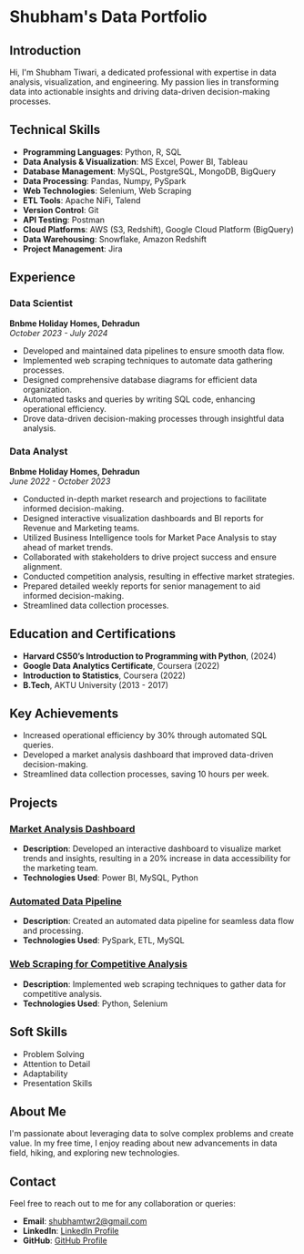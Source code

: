 # Shubham's Data Portfolio

## Introduction

Hi, I'm Shubham Tiwari, a dedicated professional with expertise in data analysis, visualization, and engineering. My passion lies in transforming data into actionable insights and driving data-driven decision-making processes.

## Technical Skills

- **Programming Languages**: Python, R, SQL
- **Data Analysis & Visualization**: MS Excel, Power BI, Tableau
- **Database Management**: MySQL, PostgreSQL, MongoDB, BigQuery
- **Data Processing**: Pandas, Numpy, PySpark
- **Web Technologies**: Selenium, Web Scraping
- **ETL Tools**: Apache NiFi, Talend
- **Version Control**: Git
- **API Testing**: Postman
- **Cloud Platforms**: AWS (S3, Redshift), Google Cloud Platform (BigQuery)
- **Data Warehousing**: Snowflake, Amazon Redshift
- **Project Management**: Jira

## Experience

### Data Scientist
**Bnbme Holiday Homes, Dehradun**  
*October 2023 - July 2024*

- Developed and maintained data pipelines to ensure smooth data flow.
- Implemented web scraping techniques to automate data gathering processes.
- Designed comprehensive database diagrams for efficient data organization.
- Automated tasks and queries by writing SQL code, enhancing operational efficiency.
- Drove data-driven decision-making processes through insightful data analysis.

### Data Analyst
**Bnbme Holiday Homes, Dehradun**  
*June 2022 - October 2023*

- Conducted in-depth market research and projections to facilitate informed decision-making.
- Designed interactive visualization dashboards and BI reports for Revenue and Marketing teams.
- Utilized Business Intelligence tools for Market Pace Analysis to stay ahead of market trends.
- Collaborated with stakeholders to drive project success and ensure alignment.
- Conducted competition analysis, resulting in effective market strategies.
- Prepared detailed weekly reports for senior management to aid informed decision-making.
- Streamlined data collection processes.

## Education and Certifications

- **Harvard CS50’s Introduction to Programming with Python**, (2024)
- **Google Data Analytics Certificate**, Coursera (2022)
- **Introduction to Statistics**, Coursera (2022)
- **B.Tech**, AKTU University (2013 - 2017) 

## Key Achievements

- Increased operational efficiency by 30% through automated SQL queries.
- Developed a market analysis dashboard that improved data-driven decision-making.
- Streamlined data collection processes, saving 10 hours per week.

## Projects

### [Market Analysis Dashboard](https://github.com/your-username/project-link)
- **Description**: Developed an interactive dashboard to visualize market trends and insights, resulting in a 20% increase in data accessibility for the marketing team.
- **Technologies Used**: Power BI, MySQL, Python

### [Automated Data Pipeline](https://github.com/your-username/project-link)
- **Description**: Created an automated data pipeline for seamless data flow and processing.
- **Technologies Used**: PySpark, ETL, MySQL

### [Web Scraping for Competitive Analysis](https://github.com/your-username/project-link)
- **Description**: Implemented web scraping techniques to gather data for competitive analysis.
- **Technologies Used**: Python, Selenium

## Soft Skills

- Problem Solving
- Attention to Detail
- Adaptability
- Presentation Skills

## About Me

I'm passionate about leveraging data to solve complex problems and create value. In my free time, I enjoy reading about new advancements in data field, hiking, and exploring new technologies.

## Contact

Feel free to reach out to me for any collaboration or queries:

- **Email**: shubhamtwr2@gmail.com
- **LinkedIn**: [LinkedIn Profile](https://www.linkedin.com/in/shubham-tiwari-m/)
- **GitHub**: [GitHub Profile](https://github.com/ShubhamCraft)

